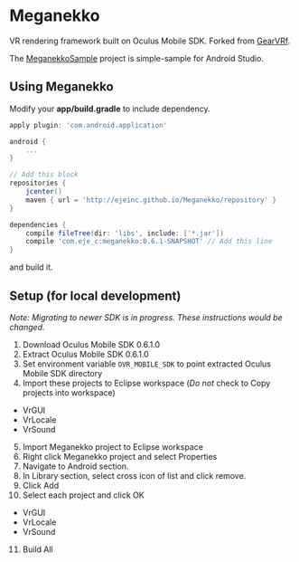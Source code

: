 # Meganekko

VR rendering framework built on Oculus Mobile SDK. Forked from [GearVRf](http://www.gearvrf.org/).

The [MeganekkoSample](https://github.com/ejeinc/MeganekkoSample) project is simple-sample for Android Studio.

## Using Meganekko

Modify your **app/build.gradle** to include dependency.

```gradle
apply plugin: 'com.android.application'

android {
    ...
}

// Add this block
repositories {
    jcenter()
    maven { url = 'http://ejeinc.github.io/Meganekko/repository' }
}

dependencies {
    compile fileTree(dir: 'libs', include: ['*.jar'])
    compile 'com.eje_c:meganekko:0.6.1-SNAPSHOT' // Add this line
}
```

and build it.

## Setup (for local development)

*Note: Migrating to newer SDK is in progress. These instructions would be changed.*

1. Download Oculus Mobile SDK 0.6.1.0
2. Extract Oculus Mobile SDK 0.6.1.0
3. Set environment variable `OVR_MOBILE_SDK` to point extracted Oculus Mobile SDK directory
4. Import these projects to Eclipse workspace (*Do not* check to Copy projects into workspace)
  * VrGUI
  * VrLocale
  * VrSound
5. Import Meganekko project to Eclipse workspace
6. Right click Meganekko project and select Properties
7. Navigate to Android section.
8. In Library section, select cross icon of list and click remove.
9. Click Add
10. Select each project and click OK
  * VrGUI
  * VrLocale
  * VrSound
11. Build All
